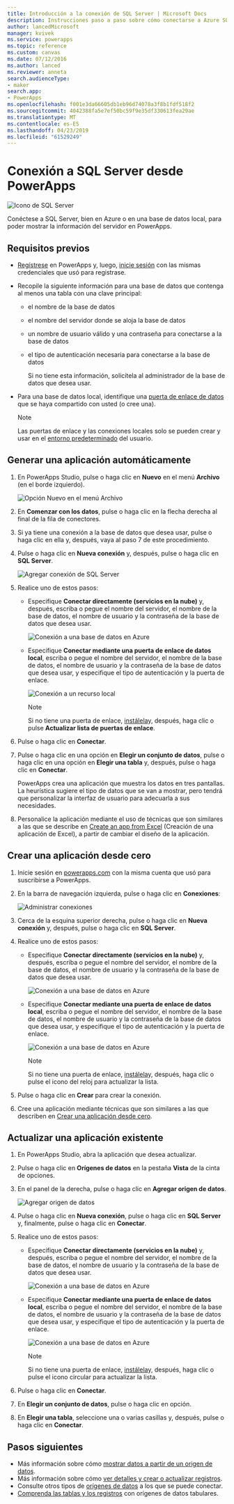 ```yaml
---
title: Introducción a la conexión de SQL Server | Microsoft Docs
description: Instrucciones paso a paso sobre cómo conectarse a Azure SQL o una base de datos de SQL Server local
author: lancedMicrosoft
manager: kvivek
ms.service: powerapps
ms.topic: reference
ms.custom: canvas
ms.date: 07/12/2016
ms.author: lanced
ms.reviewer: anneta
search.audienceType:
- maker
search.app:
- PowerApps
ms.openlocfilehash: f001e3da66605db1eb96d74078a3f8b1fdf518f2
ms.sourcegitcommit: 4042388fa5e7ef50bc59f9e35df330613fea29ae
ms.translationtype: MT
ms.contentlocale: es-ES
ms.lasthandoff: 04/23/2019
ms.locfileid: "61529249"
---
```

# <a name="connect-to-sql-server-from-powerapps"></a>Conexión a SQL Server desde PowerApps
![Icono de SQL Server](./media/connection-azure-sqldatabase/sqlicon.png)

Conéctese a SQL Server, bien en Azure o en una base de datos local, para poder mostrar la información del servidor en PowerApps.

## <a name="prerequisites"></a>Requisitos previos

* [Regístrese](../../signup-for-powerapps.md) en PowerApps y, luego, [inicie sesión](http://web.powerapps.com?utm_source=padocs&utm_medium=linkinadoc&utm_campaign=referralsfromdoc) con las mismas credenciales que usó para registrase.
* Recopile la siguiente información para una base de datos que contenga al menos una tabla con una clave principal:
  
  * el nombre de la base de datos
  * el nombre del servidor donde se aloja la base de datos
  * un nombre de usuario válido y una contraseña para conectarse a la base de datos
  * el tipo de autenticación necesaria para conectarse a la base de datos
    
    Si no tiene esta información, solicítela al administrador de la base de datos que desea usar.
* Para una base de datos local, identifique una [puerta de enlace de datos](../gateway-management.md) que se haya compartido con usted (o cree una).
  
    > [!NOTE]
  > Las puertas de enlace y las conexiones locales solo se pueden crear y usar en el [entorno predeterminado](../working-with-environments.md) del usuario.

## <a name="generate-an-app-automatically"></a>Generar una aplicación automáticamente
1. En PowerApps Studio, pulse o haga clic en **Nuevo** en el menú **Archivo** (en el borde izquierdo).
   
    ![Opción Nuevo en el menú Archivo](./media/connection-azure-sqldatabase/file-new.png)
2. En **Comenzar con los datos**, pulse o haga clic en la flecha derecha al final de la fila de conectores.
3. Si ya tiene una conexión a la base de datos que desea usar, pulse o haga clic en ella y, después, vaya al paso 7 de este procedimiento.
4. Pulse o haga clic en **Nueva conexión** y, después, pulse o haga clic en **SQL Server**.
   
    ![Agregar conexión de SQL Server](./media/connection-azure-sqldatabase/add-sql-connection.png)
5. Realice uno de estos pasos:
   
   * Especifique **Conectar directamente (servicios en la nube)** y, después, escriba o pegue el nombre del servidor, el nombre de la base de datos, el nombre de usuario y la contraseña de la base de datos que desea usar.
     
       ![Conexión a una base de datos en Azure](./media/connection-azure-sqldatabase/connect-azure.png)
   * Especifique **Conectar mediante una puerta de enlace de datos local**, escriba o pegue el nombre del servidor, el nombre de la base de datos, el nombre de usuario y la contraseña de la base de datos que desea usar, y especifique el tipo de autenticación y la puerta de enlace.
     
       ![Conexión a un recurso local](./media/connection-azure-sqldatabase/connect-onprem.png)
     
       > [!NOTE]
     > Si no tiene una puerta de enlace, [instálela](../gateway-reference.md)y, después, haga clic o pulse **Actualizar lista de puertas de enlace**.
6. Pulse o haga clic en **Conectar**.
7. Pulse o haga clic en una opción en **Elegir un conjunto de datos**, pulse o haga clic en una opción en **Elegir una tabla** y, después, pulse o haga clic en **Conectar**.
   
    PowerApps crea una aplicación que muestra los datos en tres pantallas. La heurística sugiere el tipo de datos que se van a mostrar, pero tendrá que personalizar la interfaz de usuario para adecuarla a sus necesidades.
8. Personalice la aplicación mediante el uso de técnicas que son similares a las que se describe en [Create an app from Excel](../get-started-create-from-data.md) (Creación de una aplicación de Excel), a partir de cambiar el diseño de la aplicación.

## <a name="build-an-app-from-scratch"></a>Crear una aplicación desde cero
1. Inicie sesión en [powerapps.com](https://web.powerapps.com?utm_source=padocs&utm_medium=linkinadoc&utm_campaign=referralsfromdoc) con la misma cuenta que usó para suscribirse a PowerApps.
2. En la barra de navegación izquierda, pulse o haga clic en **Conexiones**:  
   
    ![Administrar conexiones](./media/connection-azure-sqldatabase/manage-connections.png)
3. Cerca de la esquina superior derecha, pulse o haga clic en **Nueva conexión** y, después, pulse o haga clic en **SQL Server**.
4. Realice uno de estos pasos:
   
   * Especifique **Conectar directamente (servicios en la nube)** y, después, escriba o pegue el nombre del servidor, el nombre de la base de datos, el nombre de usuario y la contraseña de la base de datos que desea usar.
     
       ![Conexión a una base de datos en Azure](./media/connection-azure-sqldatabase/connect-azure-portal.png)
   * Especifique **Conectar mediante una puerta de enlace de datos local**, escriba o pegue el nombre del servidor, el nombre de la base de datos, el nombre de usuario y la contraseña de la base de datos que desea usar, y especifique el tipo de autenticación y la puerta de enlace.
     
       ![Conexión a una base de datos en Azure](./media/connection-azure-sqldatabase/connect-onprem-portal.png)
     
       > [!NOTE]
     > Si no tiene una puerta de enlace, [instálela](../gateway-reference.md)y, después, haga clic o pulse el icono del reloj para actualizar la lista.
5. Pulse o haga clic en **Crear** para crear la conexión.
6. Cree una aplicación mediante técnicas que son similares a las que describen en [Crear una aplicación desde cero](../get-started-create-from-blank.md).

## <a name="update-an-existing-app"></a>Actualizar una aplicación existente
1. En PowerApps Studio, abra la aplicación que desea actualizar.
2. Pulse o haga clic en **Orígenes de datos** en la pestaña **Vista** de la cinta de opciones.
3. En el panel de la derecha, pulse o haga clic en **Agregar origen de datos**.
   
    ![Agregar origen de datos](./media/connection-azure-sqldatabase/add-data-source.png)
4. Pulse o haga clic en **Nueva conexión**, pulse o haga clic en **SQL Server** y, finalmente, pulse o haga clic en **Conectar**.
5. Realice uno de estos pasos:
   
   * Especifique **Conectar directamente (servicios en la nube)** y, después, escriba o pegue el nombre del servidor, el nombre de la base de datos, el nombre de usuario y la contraseña de la base de datos que desea usar.
     
       ![Conexión a una base de datos en Azure](./media/connection-azure-sqldatabase/connect-azure-fromblank.png)
   * Especifique **Conectar mediante una puerta de enlace de datos local**, escriba o pegue el nombre del servidor, el nombre de la base de datos, el nombre de usuario y la contraseña de la base de datos que desea usar, y especifique el tipo de autenticación y la puerta de enlace.
     
       ![Conexión a una base de datos en Azure](./media/connection-azure-sqldatabase/connect-onprem-fromblank.png)
     
       > [!NOTE]
     > Si no tiene una puerta de enlace, [instálela](../gateway-reference.md)y, después, haga clic o pulse el icono circular para actualizar la lista.
6. Pulse o haga clic en **Conectar**.
7. En **Elegir un conjunto de datos**, pulse o haga clic en opción.
8. En **Elegir una tabla**, seleccione una o varias casillas y, después, pulse o haga clic en **Conectar**.

## <a name="next-steps"></a>Pasos siguientes
* Más información sobre cómo [mostrar datos a partir de un origen de datos](../add-gallery.md).
* Más información sobre cómo [ver detalles y crear o actualizar registros](../add-form.md).
* Consulte otros tipos de [orígenes de datos](../connections-list.md) a los que se puede conectar.  
* [Comprenda las tablas y los registros](../working-with-tables.md) con orígenes de datos tabulares.

<!--NotAvailableYet
## View the available functions ##
This connection includes the following functions:

| Function Name |  Description |
| --- | --- |
|[GetItems](connection-azure-sqldatabase.md#getitems) | Retrieves rows from a SQL table |
|[PostItem](connection-azure-sqldatabase.md#postitem) | Inserts a new row into a SQL table |
|[GetItem](connection-azure-sqldatabase.md#getitem) | Retrieves a single row from a SQL table |
|[DeleteItem](connection-azure-sqldatabase.md#deleteitem) | Deletes a row from a SQL table |
|[PatchItem](connection-azure-sqldatabase.md#patchitem) | Updates an existing row in a SQL table |
|[GetTables](connection-azure-sqldatabase.md#gettables) | Retrieves tables from a SQL database |

### GetItems
Get rows: Retrieves rows from a SQL table

#### Input properties

| Name| Data Type|Required|Description|
| ---|---|---|---|
|table|string|yes|Name of SQL table|
|$skip|integer|no|Number of entries to skip (default = 0)|
|$top|integer|no|Maximum number of entries to retrieve (default = 256)|
|$filter|string|no|An ODATA filter query to restrict the number of entries|
|$orderby|string|no|An ODATA orderBy query for specifying the order of entries|

### PostItem
Insert row: Inserts a new row into a SQL table

#### Input properties

| Name| Data Type|Required|Description|
| ---|---|---|---|
|table|string|yes|Name of SQL table|
|item| |yes|Row to insert into the specified table in SQL|

#### Output properties

| Property Name | Data Type | Required | Description |
|---|---|---|---|
|value|array|No | |


### GetItem
Get row: Retrieves a single row from a SQL table

#### Input properties

| Name| Data Type|Required|Description|
| ---|---|---|---|
|table|string|yes|Name of SQL table|
|id|string|yes|Unique identifier of the row to retrieve|

#### Output properties

| Property Name | Data Type | Required | Description |
|---|---|---|---|
|ItemInternalId|string|No | |


### DeleteItem
Delete row: Deletes a row from a SQL table

#### Input properties

| Name| Data Type|Required|Description|
| ---|---|---|---|
|table|string|yes|Name of SQL table|
|id|string|yes|Unique identifier of the row to delete|

#### Output properties
None.

### PatchItem
Update row: Updates an existing row in a SQL table

#### Input properties

| Name| Data Type|Required|Description|
| ---|---|---|---|
|table|string|yes|Name of SQL table|
|id|string|yes|Unique identifier of the row to update|
|item| |yes|Row with updated values|

#### Output properties

| Property Name | Data Type | Required | Description |
|---|---|---|---|
|ItemInternalId|string|No | &nbsp; |


### GetTables
Get tables: Retrieves tables from a SQL database

#### Input properties
None.

#### Output properties

| Property Name | Data Type | Required | Description |
|---|---|---|---|
|value|array|No | Can output the Name and DisplayName properties |

### ExecuteProcedure
Execute stored procedure: Executes a stored procedure in SQL

#### Input properties

| Name| Data Type|Required|Description|
| ---|---|---|---|
|procedure|string|yes|Procedure name|
|parameters| |yes|Input parameters|

#### Output properties
Result of the stored procedure execution.

| Property Name | Data Type | Required | Description |
|---|---|---|---|
|OutputParameters|object|No | Output parameter values |
|ReturnCode|integer|No | Return code of a procedure |
|ResultSets|object|No | Result sets|

-->
